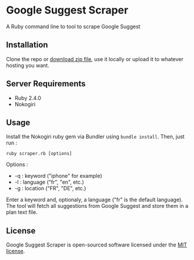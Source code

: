 # Google Suggest Scraper

A Ruby command line to tool to scrape Google Suggest

## Installation

Clone the repo or [download zip file](https://github.com/ABrisset/suggest_scrapper/archive/master.zip), use it locally or upload it to whatever hosting you want.

## Server Requirements

- Ruby 2.4.0
- Nokogiri

## Usage

Install the Nokogiri ruby gem via Bundler using `bundle install`. Then, just run :

```console
ruby scraper.rb [options]
```

Options :
- -q : keyword ("iphone" for example)
- -l : language ("fr", "en", etc.)
- -g : location ("FR", "DE", etc.)

Enter a keyword and, optionaly, a language ("fr" is the default language). The tool will fetch all suggestions from Google Suggest and store them in a plan text file.

## License

Google Suggest Scraper is open-sourced software licensed under the [MIT license](https://opensource.org/licenses/MIT).